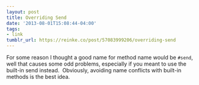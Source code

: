 ```yaml
---
layout: post
title: Overriding Send
date: '2013-08-01T15:08:44-04:00'
tags:
- link
tumblr_url: https://reinke.co/post/57083999206/overriding-send
---
```

For some reason I thought a good name for method name would be `#send`, well that causes some odd problems, especially if you meant to use the built-in send instead. &nbsp;Obviously, avoiding name conflicts with built-in methods is the best idea.

